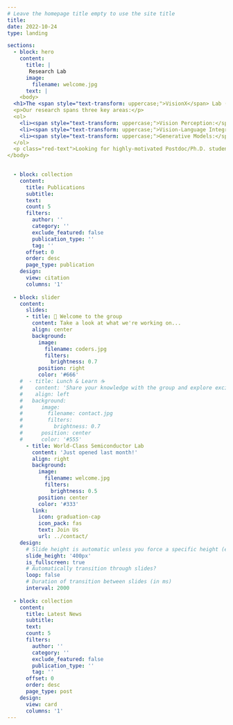 ```yaml
---
# Leave the homepage title empty to use the site title
title:
date: 2022-10-24
type: landing

sections:
  - block: hero
    content:
      title: |
       Research Lab
      image:
        filename: welcome.jpg
      text: |
    <body>
  <h1>The <span style="text-transform: uppercase;">VisionX</span> Lab (Vision and eXtended) Lab is affiliated with Wuhan University.</h1>
  <p>Our research spans three key areas:</p>
  <ol>
    <li><span style="text-transform: uppercase;">Vision Perception:</span> Our research encompasses various computer vision fields, including object detection, image parsing, and human activity recognition, and other fundamental aspects of computer vision.</li>
    <li><span style="text-transform: uppercase;">Vision-Language Integration:</span> We are dedicated to facilitating seamless collaboration between vision and language, enhancing communication and reasoning across these modalities.</li>
    <li><span style="text-transform: uppercase;">Generative Models:</span> We aim to generate high-fidelity images, text, and other forms of content, fostering new possibilities in AI-driven content generation.</li>
  </ol>
  <p class="red-text">Looking for highly-motivated Postdoc/Ph.D. students for 2023! Feel free to drop me an <a href="mailto:your.email@example.com" class="link-text">email</a> with your CV. [<span class="link-text">招生信息</span>]</p>
</body>

  
  - block: collection
    content:
      title: Publications
      subtitle:
      text:
      count: 5
      filters:
        author: ''
        category: ''
        exclude_featured: false
        publication_type: ''
        tag: ''
      offset: 0
      order: desc
      page_type: publication
    design:
      view: citation
      columns: '1'
    
  - block: slider
    content:
      slides:
      - title: 👋 Welcome to the group
        content: Take a look at what we're working on...
        align: center
        background:
          image:
            filename: coders.jpg
            filters:
              brightness: 0.7
          position: right
          color: '#666'
    #  - title: Lunch & Learn ☕️
    #    content: 'Share your knowledge with the group and explore exciting new topics together!'
    #    align: left
    #   background:
    #      image:
    #        filename: contact.jpg
    #        filters:
    #          brightness: 0.7
    #      position: center
    #      color: '#555'
      - title: World-Class Semiconductor Lab
        content: 'Just opened last month!'
        align: right
        background:
          image:
            filename: welcome.jpg
            filters:
              brightness: 0.5
          position: center
          color: '#333'
        link:
          icon: graduation-cap
          icon_pack: fas
          text: Join Us
          url: ../contact/
    design:
      # Slide height is automatic unless you force a specific height (e.g. '400px')
      slide_height: '400px'
      is_fullscreen: true
      # Automatically transition through slides?
      loop: false
      # Duration of transition between slides (in ms)
      interval: 2000
    
  - block: collection
    content:
      title: Latest News
      subtitle:
      text:
      count: 5
      filters:
        author: ''
        category: ''
        exclude_featured: false
        publication_type: ''
        tag: ''
      offset: 0
      order: desc
      page_type: post
    design:
      view: card
      columns: '1'
---
```


